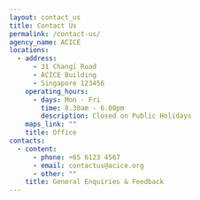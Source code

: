 ```yaml
---
layout: contact_us
title: Contact Us
permalink: /contact-us/
agency_name: ACICE
locations:
  - address:
      - 31 Changi Road
      - ACICE Building
      - Singapore 123456
    operating_hours:
      - days: Mon - Fri
        time: 8.30am - 6.00pm
        description: Closed on Public Holidays
    maps_link: ""
    title: Office
contacts:
  - content:
      - phone: +65 6123 4567
      - email: contactus@acice.org
      - other: ""
    title: General Enquiries & Feedback
---
```

